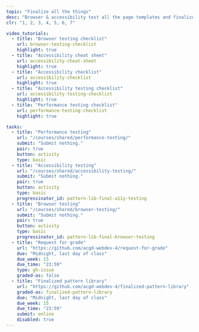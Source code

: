 ```yaml
---
topic: "Finalize all the things"
desc: "Browser & accessibility test all the page templates and finalize the pattern library."
clr: "1, 2, 3, 4, 5, 6, 7"

video_tutorials:
  - title: "Browser testing checklist"
    url: browser-testing-checklist
    highlight: true
  - title: "Accessibility cheat sheet"
    url: accessibility-cheat-sheet
    highlight: true
  - title: "Accessibility checklist"
    url: accessibility-checklist
    highlight: true
  - title: "Accessibility testing checklist"
    url: accessibility-testing-checklist
    highlight: true
  - title: "Performance testing checklist"
    url: performance-testing-checklist
    highlight: true

tasks:
  - title: "Performance testing"
    url: "/courses/shared/performance-testing/"
    submit: "Submit nothing."
    pair: true
    button: activity
    type: basic
  - title: "Accessibility testing"
    url: "/courses/shared/accessibility-testing/"
    submit: "Submit nothing."
    pair: true
    button: activity
    type: basic
    progressinator_id: pattern-lib-final-a11y-testing
  - title: "Browser testing"
    url: "/courses/shared/browser-testing/"
    submit: "Submit nothing."
    pair: true
    button: activity
    type: basic
    progressinator_id: pattern-lib-final-browser-testing
  - title: "Request for grade"
    url: "https://github.com/acgd-webdev-4/request-for-grade"
    due: "Midnight, last day of class"
    due_week: 15
    due_time: "23:59"
    type: gh-issue
    graded-as: false
  - title: "Finalized pattern library"
    url: "https://github.com/acgd-webdev-4/finalized-pattern-library"
    graded-as: finalized-pattern-library
    due: "Midnight, last day of class"
    due_week: 15
    due_time: "23:59"
    submit: online
    disabled: true
---
```

